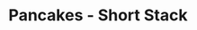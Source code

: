 ---
title: "Pancakes - Short Stack"
price: "$5.00"
category: "Breakfast"
img: "src/images/menu/burrito.jpg"
desc: "Short stack of pancakse for a fuller breakfast"
---
